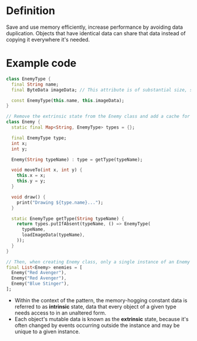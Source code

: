 # Definition

Save and use memory efficiently, increase performance by avoiding data duplication. Objects that have identical data can share that data instead of copying it everywhere it's needed.

# Example code

```dart
class EnemyType {
  final String name;
  final ByteData imageData; // This attribute is of substantial size, so need to save memory space by not repeating it unnecessarily

  const EnemyType(this.name, this.imageData);
}

// Remove the extrinsic state from the Enemy class and add a cache for the flyweight objects
class Enemy {
  static final Map<String, EnemyType> types = {};

  final EnemyType type;
  int x;
  int y;

  Enemy(String typeName) : type = getType(typeName);

  void moveTo(int x, int y) {
    this.x = x;
    this.y = y;
  }

  void draw() {
    print("Drawing ${type.name}...");
  }

  static EnemyType getType(String typeName) {
    return types.putIfAbsent(typeName, () => EnemyType(
      typeName, 
      loadImageData(typeName),
    ));
  }
}

// Then, when creating Enemy class, only a single instance of an Enemy with the EnemyType - `Red Avenger` will be constructed regardless how many items of that type in the list
final List<Enemy> enemies = [
  Enemy("Red Avenger"),
  Enemy("Red Avenger"),
  Enemy("Blue Stinger"),
];
```

- Within the context of the pattern, the memory-hogging constant data is referred to as __intrinsic__ state, data that every object of a given type needs access to in an unaltered form. 
- Each object's mutable data is known as the __extrinsic__ state, because it's often changed by events occurring outside the instance and may be unique to a given instance.

